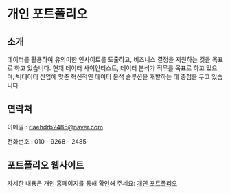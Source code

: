 # 개인 포트폴리오

## 소개

데이터를 활용하여 유의미한 인사이트를 도출하고, 비즈니스 결정을 지원하는 것을 목표로 하고 있습니다. 현재 데이터 사이언티스트, 데이터 분석가 직무를 목표로 하고 있으며, 빅데이터 산업에 맞춘 혁신적인 데이터 분석 솔루션을 개발하는 데 중점을 두고 있습니다.

## 연락처

이메일 : [rlaehdrb2485@naver.com](mailto:rlaehdrb2485@naver.com)

전화번호 : 010 - 9268 - 2485

## 포트폴리오 웹사이트

자세한 내용은 개인 홈페이지를 통해 확인해 주세요: [개인 포트폴리오](https://portfolio-7zdhkvrbxo7vmqfug3vxbb.streamlit.app/)

